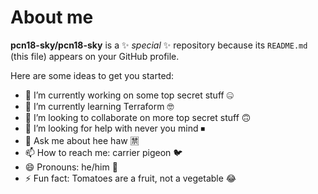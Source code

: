 # About me


**pcn18-sky/pcn18-sky** is a ✨ _special_ ✨ repository because its `README.md` (this file) appears on your GitHub profile.

Here are some ideas to get you started:

- 🔭 I’m currently working on some top secret stuff 🤐
- 🌱 I’m currently learning Terraform 🤓
- 👯 I’m looking to collaborate on more top secret stuff 🙃
- 🤔 I’m looking for help with never you mind ⏹
- 💬 Ask me about hee haw 🈲
- 📫 How to reach me: carrier pigeon 🐦
- 😄 Pronouns: he/him 👨
- ⚡ Fun fact: Tomatoes are a fruit, not a vegetable 😂

